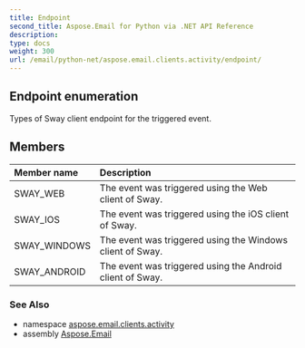 ```yaml
---
title: Endpoint
second_title: Aspose.Email for Python via .NET API Reference
description: 
type: docs
weight: 300
url: /email/python-net/aspose.email.clients.activity/endpoint/
---
```


## Endpoint enumeration

Types of Sway client endpoint for the triggered event.

## Members
| Member name | Description |
| :- | :- |
|SWAY_WEB|The event was triggered using the Web client of Sway.|
|SWAY_IOS|The event was triggered using the iOS client of Sway.|
|SWAY_WINDOWS|The event was triggered using the Windows client of Sway.|
|SWAY_ANDROID|The event was triggered using the Android client of Sway.|

### See Also

* namespace [aspose.email.clients.activity](/email/python-net/aspose.email.clients.activity/)
* assembly [Aspose.Email](/slides/python-net/)

